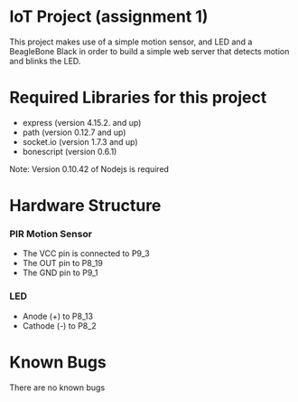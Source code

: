 # IoT Project (assignment 1)

This project makes use of a simple motion sensor, and LED and a BeagleBone Black in order to build a simple web server that detects motion and blinks the LED.


# Required Libraries for this project

  - express (version 4.15.2. and up)
  - path (version 0.12.7 and up)
  - socket.io (version 1.7.3 and up)
  - bonescript (version 0.6.1)
  
Note: Version 0.10.42 of Nodejs is required 


# Hardware Structure
### PIR Motion Sensor
- The VCC pin is connected to P9_3
- The OUT pin to P8_19
- The GND pin to P9_1

### LED 
- Anode (+) to P8_13
- Cathode (-) to P8_2


# Known Bugs
There are no known bugs